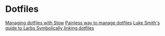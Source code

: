 # Dotfiles 

[Managing dotfiles with Stow](https://alexpearce.me/2016/02/managing-dotfiles-with-stow/)
[Painless way to manage dotfiles](https://www.freecodecamp.org/news/dive-into-dotfiles-part-2-6321b4a73608/)
[Luke Smith's guide to Larbs ](https://larbs.xyz/larbs_readme.pdf)
[Symbolically linking dotfiles](https://stackoverflow.com/questions/46534290/symlink-dotfiles)

